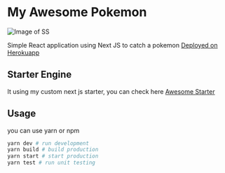 # My Awesome Pokemon

![Image of SS](https://ibb.co/8bcS5LZ)

Simple React application using Next JS to catch a pokemon
[Deployed on Herokuapp](https://pokemon-awesome.herokuapp.com)

## Starter Engine

It using my custom next js starter, you can check here 
[Awesome Starter](https://github.com/coy102/my-awesome-nextjs)


## Usage

you can use yarn or npm

```bash
yarn dev # run development
yarn build # build production
yarn start # start production
yarn test # run unit testing
```

